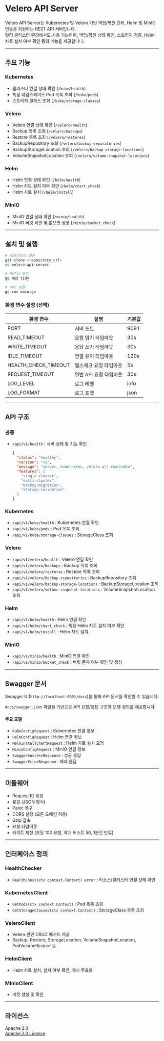 # Velero API Server

Velero API Server는 Kubernetes 및 Velero 기반 백업/복원 관리, Helm 및 MinIO 연동을 지원하는 REST API 서버입니다.  
멀티 클러스터 환경에서도 사용 가능하며, 백업/복원 상태 확인, 스토리지 검증, Helm 차트 설치 여부 확인 등의 기능을 제공합니다.

---

## 주요 기능

### Kubernetes
- 클러스터 연결 상태 확인 (`/kube/health`)
- 특정 네임스페이스 Pod 목록 조회 (`/kube/pods`)
- 스토리지 클래스 조회 (`/kube/storage-classes`)

### Velero
- Velero 연결 상태 확인 (`/velero/health`)
- Backup 목록 조회 (`/velero/backups`)
- Restore 목록 조회 (`/velero/restores`)
- BackupRepository 조회 (`/velero/backup-repositories`)
- BackupStorageLocation 조회 (`/velero/backup-storage-locations`)
- VolumeSnapshotLocation 조회 (`/velero/volume-snapshot-locations`)

### Helm
- Helm 연결 상태 확인 (`/helm/health`)
- Helm 차트 설치 여부 확인 (`/helm/chart_check`)
- Helm 차트 설치 (`/helm/install`)

### MinIO
- MinIO 연결 상태 확인 (`/minio/health`)
- MinIO 버킷 확인 및 없으면 생성 (`/minio/bucket_check`)

---

## 설치 및 실행

```bash
# 레포지토리 클론
git clone <repository_url>
cd velero-api-server

# 의존성 설치
go mod tidy

# 서버 실행
go run main.go
```

### 환경 변수 설정 (선택)

| 환경 변수 | 설명 | 기본값 |
|-----------|------|--------|
| PORT | 서버 포트 | 9091 |
| READ_TIMEOUT | 요청 읽기 타임아웃 | 30s |
| WRITE_TIMEOUT | 응답 쓰기 타임아웃 | 30s |
| IDLE_TIMEOUT | 연결 유지 타임아웃 | 120s |
| HEALTH_CHECK_TIMEOUT | 헬스체크 요청 타임아웃 | 5s |
| REQUEST_TIMEOUT | 일반 API 요청 타임아웃 | 30s |
| LOG_LEVEL | 로그 레벨 | info |
| LOG_FORMAT | 로그 포맷 | json |

---

## API 구조

### 공통

- `/api/v1/health` : 서버 상태 및 기능 확인
  ```json
  {
    "status": "healthy",
    "version": "v1",
    "message": "server, kubernetes, velero all reachable",
    "features": [
      "single-cluster",
      "multi-cluster",
      "backup-migration",
      "storage-validation"
    ]
  }
  ```

### Kubernetes
- `/api/v1/kube/health` : Kubernetes 연결 확인
- `/api/v1/kube/pods` : Pod 목록 조회
- `/api/v1/kube/storage-classes` : StorageClass 조회

### Velero
- `/api/v1/velero/health` : Velero 연결 확인
- `/api/v1/velero/backups` : Backup 목록 조회
- `/api/v1/velero/restores` : Restore 목록 조회
- `/api/v1/velero/backup-repositories` : BackupRepository 조회
- `/api/v1/velero/backup-storage-locations` : BackupStorageLocation 조회
- `/api/v1/velero/volume-snapshot-locations` : VolumeSnapshotLocation 조회

### Helm
- `/api/v1/helm/health` : Helm 연결 확인
- `/api/v1/helm/chart_check` : 특정 Helm 차트 설치 여부 확인
- `/api/v1/helm/install` : Helm 차트 설치

### MinIO
- `/api/v1/minio/health` : MinIO 연결 확인
- `/api/v1/minio/bucket_check` : 버킷 존재 여부 확인 및 생성

---

## Swagger 문서

Swagger UI(`http://localhost:9091/docs`)를 통해 API 문서를 확인할 수 있습니다.

`docs/swagger.json` 파일을 기반으로 API 요청/응답 구조와 모델 정의를 제공합니다.

#### 주요 모델
- `KubeConfigRequest` : Kubernetes 연결 정보
- `HelmConfigRequest` : Helm 연결 정보
- `HelmInstallChartRequest` : Helm 차트 설치 요청
- `MinioConfigRequest` : MinIO 연결 정보
- `SwaggerSuccessResponse` : 성공 응답
- `SwaggerErrorResponse` : 에러 응답

---

## 미들웨어

- Request ID 생성
- 로깅 (JSON 형식)
- Panic 복구
- CORS 설정 (모든 도메인 허용)
- Gzip 압축
- 요청 타임아웃
- 레이트 제한 (초당 100 요청, 최대 버스트 50, 1분간 만료)

---

## 인터페이스 정의

### HealthChecker
- `HealthCheck(ctx context.Context) error` : 리소스/클러스터 연결 상태 확인

### KubernetesClient
- `GetPods(ctx context.Context)` : Pod 목록 조회
- `GetStorageClasses(ctx context.Context)` : StorageClass 목록 조회

### VeleroClient
- Velero 관련 CRUD 메서드 제공
- Backup, Restore, StorageLocation, VolumeSnapshotLocation, PodVolumeRestore 등

### HelmClient
- Helm 차트 설치, 설치 여부 확인, 캐시 무효화

### MinioClient
- 버킷 생성 및 확인

---

## 라이선스

Apache 2.0  
[Apache 2.0 License](http://www.apache.org/licenses/LICENSE-2.0.html)

